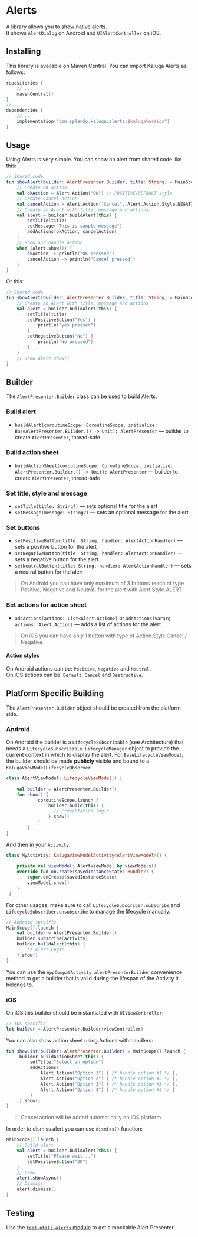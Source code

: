 
# Alerts  
  
A library allows you to show native alerts.  
It shows `AlertDialog` on Android and `UIAlertController` on iOS.  
  
## Installing  
This library is available on Maven Central. You can import Kaluga Alerts as follows:  
  
```kotlin  
repositories {  
    // ...
    mavenCentral()
}
// ...  
dependencies {  
    // ...
    implementation("com.splendo.kaluga:alerts:$kalugaVersion")
}
```  
  
## Usage  
  
Using Alerts is very simple. You can show an alert from shared code like this:  
  
```kotlin  
// Shared code  
fun showAlert(builder: AlertPresenter.Builder, title: String) = MainScope().launch {  
    // Create OK action
    val okAction = Alert.Action("OK") // POSITIVE/DEFAULT style
    // Create Cancel action
    val cancelAction = Alert.Action("Cancel", Alert.Action.Style.NEGATIVE)
    // Create an Alert with title, message and actions
    val alert = builder.buildAlert(this) {
        setTitle(title)
        setMessage("This is sample message")
        addActions(okAction, cancelAction)
    }
    // Show and handle action
    when (alert.show()) {
        okAction -> println("OK pressed")
        cancelAction -> println("Cancel pressed")
    }
}
```  
  
Or this:  
  
```kotlin  
// Shared code  
fun showAlert(builder: AlertPresenter.Builder, title: String) = MainScope().launch {  
    // Create an Alert with title, message and actions
    val alert = builder.buildAlert(this) {
        setTitle(title)
        setPositiveButton("Yes") {
            println("yes pressed")
        }
        setNegativeButton("No") {
            println("No pressed")
        }
    }
    // Show alert.show()
}
```  
  
## Builder  
  
The `AlertPresenter.Builder` class can be used to build Alerts.
  
### Build alert  
  
- `buildAlert(coroutineScope: CoroutineScope, initialize: BaseAlertPresenter.Builder.() -> Unit): AlertPresenter` — builder to create `AlertPresenter`, thread-safe  
  
### Build action sheet  
  
- `buildActionSheet(coroutineScope: CoroutineScope, initialize: AlertPresenter.Builder.() -> Unit): AlertPresenter` — builder to create `AlertPresenter`, thread-safe  
  
### Set title, style and message  
  
- `setTitle(title: String?)` — sets optional title for the alert  
- `setMessage(message: String?)` — sets an optional message for the alert  
  
### Set buttons  
  
- `setPositiveButton(title: String, handler: AlertActionHandler)` — sets a positive button for the alert  
- `setNegativeButton(title: String, handler: AlertActionHandler)` — sets a negative button for the alert  
- `setNeutralButton(title: String, handler: AlertActionHandler)` — sets a neutral button for the alert  
  
> On Android you can have only maximum of 3 buttons (each of type Positive, Negative and Neutral) for the alert with Alert.Style.ALERT  
  
### Set actions for action sheet  
  
- `addActions(actions: List<Alert.Action>)` or `addActions(vararg actions: Alert.Action)` — adds a list of actions for the alert  
  
> On iOS you can have only 1 button with type of Action.Style.Cancel / Negative  
  
#### Action styles  
  
On Android actions can be: `Positive`, `Negative` and `Neutral`.  
On iOS actions can be: `Default`, `Cancel` and `Destructive`.  
  
## Platform Specific Building  
The `AlertPresenter.Builder` object should be created from the platform side.  
  
### Android  
On Android the builder is a `LifecycleSubscribable` (see Architecture) that needs a `LifecycleSubscribable.LifecycleManager` object to provide the current context in which to display the alert.
For `BaseLifecycleViewModel`, the builder should be made **publicly** visible and bound to a `KalugaViewModelLifecycleObserver`.
  
```kotlin  
class AlertViewModel: LifecycleViewModel() {  
  
    val builder = AlertPresenter.Builder()
    fun show() {
            coroutineScope.launch {
                builder.build(this) {
                  // Presentation logic
                }.show()
            }
        }
}
```  
  
And then in your `Activity`:  
  
```kotlin  
class MyActivity: KalugaViewModelActivity<AlertViewModel>() {  
  
    private val viewModel: AlertViewModel by viewModels()
    override fun onCreate(savedInstanceState: Bundle?) {
        super.onCreate(savedInstanceState)
        viewModel.show()
    }
 }
```

For other usages, make sure to call `LifecycleSubscriber.subscribe` and `LifecycleSubscriber.unsubscribe` to manage the lifecycle manually.

```kotlin
// Android specific
MainScope().launch {
    val builder = AlertPresenter.Builder()
    builder.subscribe(activity)
    builder.buildAlert(this) {
        // Alert Logic
    }.show()
}
```

You can use the `AppCompatActivity.alertPresenterBuilder` convenience method to get a builder that is valid during the lifespan of the Activity it belongs to.
  
### iOS  
On iOS this builder should be instantiated with `UIViewController`:  
  
```swift
// iOS specific
let builder = AlertPresenter.Builder(viewController)
```  
  
You can also show action sheet using Actions with handlers:  
  
```kotlin  
fun showList(builder: AlertPresenter.Builder) = MainScope().launch {
     builder.buildActionSheet(this) {
         setTitle("Select an option")
         addActions(
             Alert.Action("Option 1") { /* handle option #1 */ },
             Alert.Action("Option 2") { /* handle option #2 */ },
             Alert.Action("Option 3") { /* handle option #3 */ },
             Alert.Action("Option 4") { /* handle option #4 */ }
         )
     }.show()
}
```
> Cancel action will be added automatically on iOS platform  
  
In order to dismiss alert you can use `dismiss()` function:  
  
```kotlin
MainScope().launch {
    // Build alert
    val alert = builder.buildAlert(this) {
        setTitle("Please wait...")
        setPositiveButton("OK")
    }
    // Show
    alert.showAsync()
    // Dismiss
    alert.dismiss()
}
```

## Testing
Use the [`test-utils-alerts` module](../test-utils-alerts) to get a mockable Alert Presenter.
